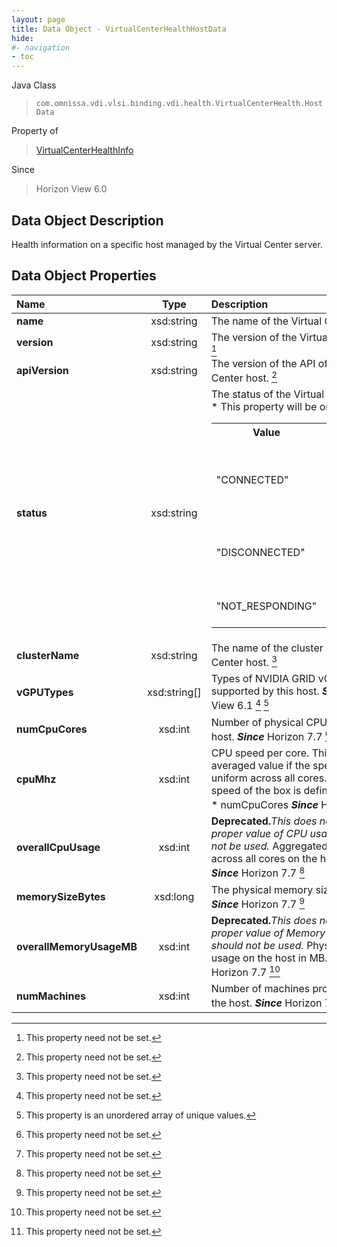 ```yaml
---
layout: page
title: Data Object - VirtualCenterHealthHostData
hide:
#- navigation
- toc
---
```






Java Class
> `com.omnissa.vdi.vlsi.binding.vdi.health.VirtualCenterHealth.HostData`

Property of
> [VirtualCenterHealthInfo](vdi.health.VirtualCenterHealth.VirtualCenterHealthInfo.md#field_detail)

Since
> Horizon View 6.0


## Data Object Description

Health information on a specific host managed by the Virtual Center server.

## Data Object Properties

 Name | Type | Description
:---|:---:|:---
**name**|  xsd:string|  The name of the Virtual Center host.
**version**|  xsd:string|  The version of the Virtual Center host. [^1]
**apiVersion**|  xsd:string|  The version of the API of the Virtual Center host. [^1]
**status**|  xsd:string|  The status of the Virtual Center host.<br>* This property will be one of:<br><table><tr><th>Value</th><th>Description</th></tr><tr><td>"CONNECTED"</td><td>The host is successfully connected to Virtual Center server.</td></tr><tr><td>"DISCONNECTED"</td><td>The host is disconnected from Virtual Center server.</td></tr><tr><td>"NOT_RESPONDING"</td><td>The host is not responding.</td></tr></table>
**clusterName**|  xsd:string|  The name of the cluster of this Virtual Center host. [^1]
**vGPUTypes**|  xsd:string[]|  Types of NVIDIA GRID vGPUs supported by this host.  **_Since_** Horizon View 6.1 [^1] [^14]
**numCpuCores**|  xsd:int|  Number of physical CPU cores on the host.  **_Since_** Horizon 7.7 [^1]
**cpuMhz**|  xsd:int|  CPU speed per core. This might be an averaged value if the speed is not uniform across all cores. The total CPU speed of the box is defined as cpuMhz * numCpuCores  **_Since_** Horizon 7.7 [^1]
**overallCpuUsage**|  xsd:int| **Deprecated.**_This does not provide proper value of CPU usage and should not be used._ Aggregated CPU usage across all cores on the host in MHz.  **_Since_** Horizon 7.7 [^1]
**memorySizeBytes**|  xsd:long|  The physical memory size in bytes.  **_Since_** Horizon 7.7 [^1]
**overallMemoryUsageMB**|  xsd:int| **Deprecated.**_This does not provide proper value of Memory usage and should not be used._ Physical memory usage on the host in MB.  **_Since_** Horizon 7.7 [^1]
**numMachines**|  xsd:int|  Number of machines provisioned on the host.  **_Since_** Horizon 7.10 [^1]
 


 


[^1]: This property need not be set.
[^14]: This property is an unordered array of unique values.